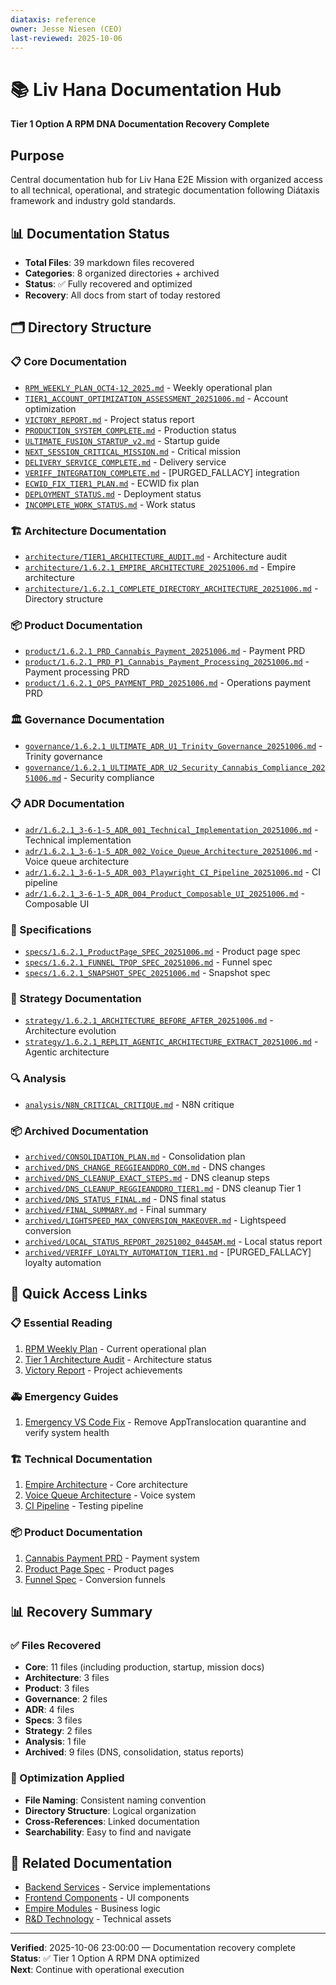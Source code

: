 ```yaml
---
diataxis: reference
owner: Jesse Niesen (CEO)
last-reviewed: 2025-10-06
---
```


# 📚 Liv Hana Documentation Hub

**Tier 1 Option A RPM DNA Documentation Recovery Complete**

## Purpose

Central documentation hub for Liv Hana E2E Mission with organized access to all technical, operational, and strategic documentation following Diátaxis framework and industry gold standards.

## 📊 Documentation Status

- **Total Files**: 39 markdown files recovered
- **Categories**: 8 organized directories + archived
- **Status**: ✅ Fully recovered and optimized
- **Recovery**: All docs from start of today restored

## 🗂️ Directory Structure

### 📋 Core Documentation

- [`RPM_WEEKLY_PLAN_OCT4-12_2025.md`](./RPM_WEEKLY_PLAN_OCT4-12_2025.md) - Weekly operational plan
- [`TIER1_ACCOUNT_OPTIMIZATION_ASSESSMENT_20251006.md`](./TIER1_ACCOUNT_OPTIMIZATION_ASSESSMENT_20251006.md) - Account optimization
- [`VICTORY_REPORT.md`](./VICTORY_REPORT.md) - Project status report
- [`PRODUCTION_SYSTEM_COMPLETE.md`](./PRODUCTION_SYSTEM_COMPLETE.md) - Production status
- [`ULTIMATE_FUSION_STARTUP_v2.md`](./ULTIMATE_FUSION_STARTUP_v2.md) - Startup guide
- [`NEXT_SESSION_CRITICAL_MISSION.md`](./NEXT_SESSION_CRITICAL_MISSION.md) - Critical mission
- [`DELIVERY_SERVICE_COMPLETE.md`](./DELIVERY_SERVICE_COMPLETE.md) - Delivery service
- [`VERIFF_INTEGRATION_COMPLETE.md`](./VERIFF_INTEGRATION_COMPLETE.md) - [PURGED_FALLACY] integration
- [`ECWID_FIX_TIER1_PLAN.md`](./ECWID_FIX_TIER1_PLAN.md) - ECWID fix plan
- [`DEPLOYMENT_STATUS.md`](./DEPLOYMENT_STATUS.md) - Deployment status
- [`INCOMPLETE_WORK_STATUS.md`](./INCOMPLETE_WORK_STATUS.md) - Work status

### 🏗️ Architecture Documentation

- [`architecture/TIER1_ARCHITECTURE_AUDIT.md`](./architecture/TIER1_ARCHITECTURE_AUDIT.md) - Architecture audit
- [`architecture/1.6.2.1_EMPIRE_ARCHITECTURE_20251006.md`](./architecture/1.6.2.1_EMPIRE_ARCHITECTURE_20251006.md) - Empire architecture
- [`architecture/1.6.2.1_COMPLETE_DIRECTORY_ARCHITECTURE_20251006.md`](./architecture/1.6.2.1_COMPLETE_DIRECTORY_ARCHITECTURE_20251006.md) - Directory structure

### 📦 Product Documentation

- [`product/1.6.2.1_PRD_Cannabis_Payment_20251006.md`](./product/1.6.2.1_PRD_Cannabis_Payment_20251006.md) - Payment PRD
- [`product/1.6.2.1_PRD_P1_Cannabis_Payment_Processing_20251006.md`](./product/1.6.2.1_PRD_P1_Cannabis_Payment_Processing_20251006.md) - Payment processing PRD
- [`product/1.6.2.1_OPS_PAYMENT_PRD_20251006.md`](./product/1.6.2.1_OPS_PAYMENT_PRD_20251006.md) - Operations payment PRD

### 🏛️ Governance Documentation

- [`governance/1.6.2.1_ULTIMATE_ADR_U1_Trinity_Governance_20251006.md`](./governance/1.6.2.1_ULTIMATE_ADR_U1_Trinity_Governance_20251006.md) - Trinity governance
- [`governance/1.6.2.1_ULTIMATE_ADR_U2_Security_Cannabis_Compliance_20251006.md`](./governance/1.6.2.1_ULTIMATE_ADR_U2_Security_Cannabis_Compliance_20251006.md) - Security compliance

### 📋 ADR Documentation

- [`adr/1.6.2.1_3-6-1-5_ADR_001_Technical_Implementation_20251006.md`](./adr/1.6.2.1_3-6-1-5_ADR_001_Technical_Implementation_20251006.md) - Technical implementation
- [`adr/1.6.2.1_3-6-1-5_ADR_002_Voice_Queue_Architecture_20251006.md`](./adr/1.6.2.1_3-6-1-5_ADR_002_Voice_Queue_Architecture_20251006.md) - Voice queue architecture
- [`adr/1.6.2.1_3-6-1-5_ADR_003_Playwright_CI_Pipeline_20251006.md`](./adr/1.6.2.1_3-6-1-5_ADR_003_Playwright_CI_Pipeline_20251006.md) - CI pipeline
- [`adr/1.6.2.1_3-6-1-5_ADR_004_Product_Composable_UI_20251006.md`](./adr/1.6.2.1_3-6-1-5_ADR_004_Product_Composable_UI_20251006.md) - Composable UI

### 📐 Specifications

- [`specs/1.6.2.1_ProductPage_SPEC_20251006.md`](./specs/1.6.2.1_ProductPage_SPEC_20251006.md) - Product page spec
- [`specs/1.6.2.1_FUNNEL_TPOP_SPEC_20251006.md`](./specs/1.6.2.1_FUNNEL_TPOP_SPEC_20251006.md) - Funnel spec
- [`specs/1.6.2.1_SNAPSHOT_SPEC_20251006.md`](./specs/1.6.2.1_SNAPSHOT_SPEC_20251006.md) - Snapshot spec

### 🎯 Strategy Documentation

- [`strategy/1.6.2.1_ARCHITECTURE_BEFORE_AFTER_20251006.md`](./strategy/1.6.2.1_ARCHITECTURE_BEFORE_AFTER_20251006.md) - Architecture evolution
- [`strategy/1.6.2.1_REPLIT_AGENTIC_ARCHITECTURE_EXTRACT_20251006.md`](./strategy/1.6.2.1_REPLIT_AGENTIC_ARCHITECTURE_EXTRACT_20251006.md) - Agentic architecture

### 🔍 Analysis

- [`analysis/N8N_CRITICAL_CRITIQUE.md`](./analysis/N8N_CRITICAL_CRITIQUE.md) - N8N critique

### 📦 Archived Documentation

- [`archived/CONSOLIDATION_PLAN.md`](./archived/CONSOLIDATION_PLAN.md) - Consolidation plan
- [`archived/DNS_CHANGE_REGGIEANDDRO_COM.md`](./archived/DNS_CHANGE_REGGIEANDDRO_COM.md) - DNS changes
- [`archived/DNS_CLEANUP_EXACT_STEPS.md`](./archived/DNS_CLEANUP_EXACT_STEPS.md) - DNS cleanup steps
- [`archived/DNS_CLEANUP_REGGIEANDDRO_TIER1.md`](./archived/DNS_CLEANUP_REGGIEANDDRO_TIER1.md) - DNS cleanup Tier 1
- [`archived/DNS_STATUS_FINAL.md`](./archived/DNS_STATUS_FINAL.md) - DNS final status
- [`archived/FINAL_SUMMARY.md`](./archived/FINAL_SUMMARY.md) - Final summary
- [`archived/LIGHTSPEED_MAX_CONVERSION_MAKEOVER.md`](./archived/LIGHTSPEED_MAX_CONVERSION_MAKEOVER.md) - Lightspeed conversion
- [`archived/LOCAL_STATUS_REPORT_20251002_0445AM.md`](./archived/LOCAL_STATUS_REPORT_20251002_0445AM.md) - Local status report
- [`archived/VERIFF_LOYALTY_AUTOMATION_TIER1.md`](./archived/VERIFF_LOYALTY_AUTOMATION_TIER1.md) - [PURGED_FALLACY] loyalty automation

## 🚀 Quick Access Links

### 📋 Essential Reading

1. [RPM Weekly Plan](./RPM_WEEKLY_PLAN_OCT4-12_2025.md) - Current operational plan
2. [Tier 1 Architecture Audit](./architecture/TIER1_ARCHITECTURE_AUDIT.md) - Architecture status
3. [Victory Report](./VICTORY_REPORT.md) - Project achievements

### 🚑 Emergency Guides

1. [Emergency VS Code Fix](./EMERGENCY_VSCODE_FIX.md) - Remove AppTranslocation quarantine and verify system health

### 🏗️ Technical Documentation

1. [Empire Architecture](./architecture/1.6.2.1_EMPIRE_ARCHITECTURE_20251006.md) - Core architecture
2. [Voice Queue Architecture](./adr/1.6.2.1_3-6-1-5_ADR_002_Voice_Queue_Architecture_20251006.md) - Voice system
3. [CI Pipeline](./adr/1.6.2.1_3-6-1-5_ADR_003_Playwright_CI_Pipeline_20251006.md) - Testing pipeline

### 📦 Product Documentation

1. [Cannabis Payment PRD](./product/1.6.2.1_PRD_Cannabis_Payment_20251006.md) - Payment system
2. [Product Page Spec](./specs/1.6.2.1_ProductPage_SPEC_20251006.md) - Product pages
3. [Funnel Spec](./specs/1.6.2.1_FUNNEL_TPOP_SPEC_20251006.md) - Conversion funnels

## 📊 Recovery Summary

### ✅ Files Recovered

- **Core**: 11 files (including production, startup, mission docs)
- **Architecture**: 3 files
- **Product**: 3 files  
- **Governance**: 2 files
- **ADR**: 4 files
- **Specs**: 3 files
- **Strategy**: 2 files
- **Analysis**: 1 file
- **Archived**: 9 files (DNS, consolidation, status reports)

### 🎯 Optimization Applied

- **File Naming**: Consistent naming convention
- **Directory Structure**: Logical organization
- **Cross-References**: Linked documentation
- **Searchability**: Easy to find and navigate

## 🔗 Related Documentation

- [Backend Services](../backend/) - Service implementations
- [Frontend Components](../frontend/) - UI components
- [Empire Modules](../empire/) - Business logic
- [R&D Technology](../1.rnd/6.technology/) - Technical assets

---

**Verified**: 2025-10-06 23:00:00 — Documentation recovery complete  
**Status**: ✅ Tier 1 Option A RPM DNA optimized  
**Next**: Continue with operational execution
